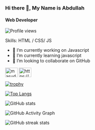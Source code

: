 ### Hi there 👋, My Name is Abdullah 
#### Web Developer 
![Profile views](https://gpvc.arturio.dev/Abdullah149081)  

Skills: HTML / CSS/ JS

- 🔭 I’m currently working on Javascript 
- 🌱 I’m currently learning javascript 
- 👯 I’m looking to collaborate on GitHub 



<a href="https://linkedin.com/in/masud425" target="blank"><img align="center" src="https://raw.githubusercontent.com/rahuldkjain/github-profile-readme-generator/master/src/images/icons/Social/linked-in-alt.svg" alt="masud425" height="30" width="40" /></a>
<a href="https://www.facebook.com/aam.embars/?ref=pages_you_manage" target="blank"><img align="center" src="https://raw.githubusercontent.com/rahuldkjain/github-profile-readme-generator/master/src/images/icons/Social/facebook.svg" alt="https://www.facebook.com/aam.embars" height="30" width="40" /></a>
 



[![trophy](https://github-profile-trophy.vercel.app/?username=Abdullah149081)](https://github.com/ryo-ma/github-profile-trophy)

[![Top Langs](https://github-readme-stats.vercel.app/api/top-langs/?username=Abdullah149081)](https://github.com/anuraghazra/github-readme-stats)

![GitHub stats](https://github-readme-stats.vercel.app/api?username=Abdullah149081&show_icons=true&count_private=true)  

![GitHub Activity Graph](https://activity-graph.herokuapp.com/graph?username=Abdullah149081)  

![GitHub streak stats](https://github-readme-streak-stats.herokuapp.com/?user=Abdullah149081)  


